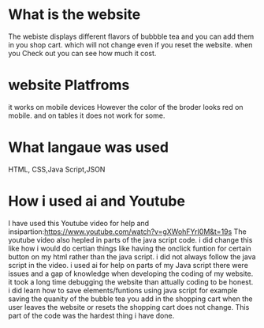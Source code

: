 # What is the website

The webiste displays different flavors of bubbble tea and you can add them in you shop cart. which will not change even if you reset the website. when you Check out you can see how much it cost.


# website Platfroms
it works on mobile devices However the color of the broder looks red on mobile. and on tables it does not work for some.

# What langaue was used 
HTML, CSS,Java Script,JSON


# How i used ai and Youtube
I have used this Youtube video for help and insipartion:https://www.youtube.com/watch?v=gXWohFYrI0M&t=19s
The youtube video also hepled in parts of the java script code. i did change this like how i would do certian things like having the onclick funtion for certain button on my html rather than the java script. i did not always follow the java script in the video.
i used ai for help on parts of my Java script there were issues and a gap of knowledge when developing the coding of my website. it took a long time debugging the website than attually coding to be honest. i did learn how to  save elements/funtions using java script for example saving the quanity of the bubble tea you add in the shopping cart when the user leaves the website or resets the shopping cart does not change. This part of the code was the hardest thing i have done.


